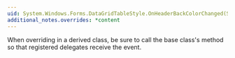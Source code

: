 ```yaml
---
uid: System.Windows.Forms.DataGridTableStyle.OnHeaderBackColorChanged(System.EventArgs)
additional_notes.overrides: *content
---
```


<p>When overriding <xref href="System.Windows.Forms.DataGridTableStyle.OnHeaderBackColorChanged(System.EventArgs)"></xref> in a derived class, be sure to call the base class's <xref href="System.Windows.Forms.DataGridTableStyle.OnHeaderBackColorChanged(System.EventArgs)"></xref> method so that registered delegates receive the event.</p>


